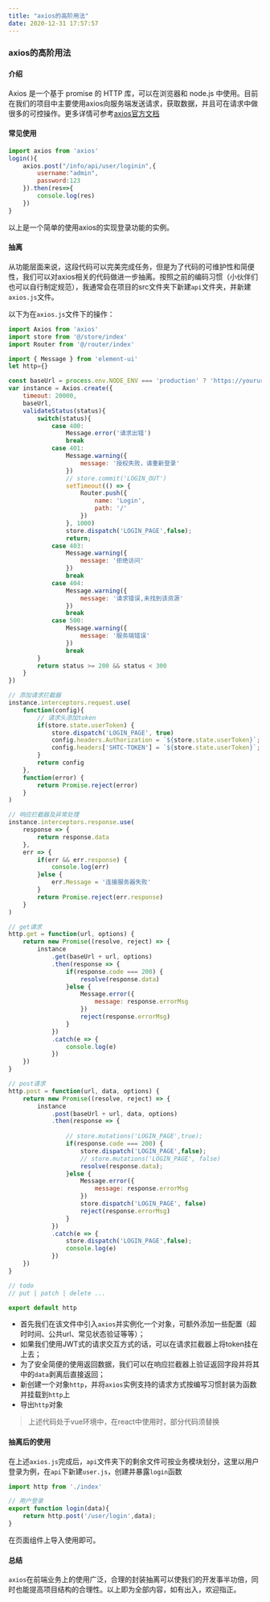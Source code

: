 ```yaml
---
title: "axios的高阶用法"
date: 2020-12-31 17:57:57
---
```


### axios的高阶用法

#### 介绍

Axios 是一个基于 promise 的 HTTP 库，可以在浏览器和 node.js 中使用。目前在我们的项目中主要使用axios向服务端发送请求，获取数据，并且可在请求中做很多的可控操作。更多详情可参考[axios官方文档](http://www.axios-js.com/ )

#### 常见使用

```javascript
import axios from 'axios'
login(){
    axios.post("/info/api/user/loginin",{
        username:"admin",
        password:123
    }).then(res=>{
        console.log(res)
    })
}
```

以上是一个简单的使用axios的实现登录功能的实例。

#### 抽离

从功能层面来说，这段代码可以完美完成任务，但是为了代码的可维护性和简便性，我们可以对axios相关的代码做进一步抽离。按照之前的编码习惯（小伙伴们也可以自行制定规范），我通常会在项目的src文件夹下新建`api`文件夹，并新建`axios.js`文件。

以下为在`axios.js`文件下的操作：

```javascript
import Axios from 'axios'
import store from '@/store/index'
import Router from '@/router/index'

import { Message } from 'element-ui'
let http={}

const baseUrl = process.env.NODE_ENV === 'production' ? 'https://yoururl.com/' : '/api'
var instance = Axios.create({
    timeout: 20000,
    baseUrl,
    validateStatus(status){
        switch(status){
            case 400:
                Message.error('请求出错')
                break
            case 401:
                Message.warning({
                    message: '授权失败，请重新登录'
                })
                // store.commit('LOGIN_OUT')
                setTimeout(() => {
                    Router.push({
                        name: 'Login',
                        path: '/'
                    })
                }, 1000)
                store.dispatch('LOGIN_PAGE',false);
                return;
            case 403:
                Message.warning({
                    message: '拒绝访问'
                })
                break
            case 404:
                Message.warning({
                    message: '请求错误,未找到该资源'
                })
                break
            case 500:
                Message.warning({
                    message: '服务端错误'
                })
                break
        }
        return status >= 200 && status < 300
    }
})

// 添加请求拦截器
instance.interceptors.request.use(
    function(config){
        // 请求头添加token
        if(store.state.userToken) {
            store.dispatch('LOGIN_PAGE', true)
            config.headers.Authorization = `${store.state.userToken}`;
            config.headers['SHTC-TOKEN'] = `${store.state.userToken}`;
        }
        return config
    },
    function(error) {
        return Promise.reject(error)
    }
)

// 响应拦截器及异常处理
instance.interceptors.response.use(
    response => {
        return response.data
    },
    err => {
        if(err && err.response) {
            console.log(err)
        }else {
            err.Message = '连接服务器失败'
        }
        return Promise.reject(err.response)
    }
)

// get请求
http.get = function(url, options) {
    return new Promise((resolve, reject) => {
        instance
            .get(baseUrl + url, options)
            .then(response => {
                if(response.code === 200) {
                    resolve(response.data)
                }else {
                    Message.error({
                        message: response.errorMsg
                    })
                    reject(response.errorMsg)
                }
            })
            .catch(e => {
                console.log(e)
            })
    })
}

// post请求
http.post = function(url, data, options) {
    return new Promise((resolve, reject) => {
        instance
            .post(baseUrl + url, data, options)
            .then(response => {
                
                // store.mutations('LOGIN_PAGE',true);
                if(response.code === 200) {
                    store.dispatch('LOGIN_PAGE',false);
                    // store.mutations('LOGIN_PAGE', false)
                    resolve(response.data);
                }else {
                    Message.error({
                        message: response.errorMsg
                    })
                    store.dispatch('LOGIN_PAGE', false)
                    reject(response.errorMsg)
                }
            })
            .catch(e => {
                store.dispatch('LOGIN_PAGE',false);
                console.log(e)
            })
    })
}

// todo
// put | patch | delete ...

export default http
```

- 首先我们在该文件中引入`axios`并实例化一个对象，可额外添加一些配置（超时时间、公共url、常见状态验证等等）；
- 如果我们使用JWT式的请求交互方式的话，可以在请求拦截器上将token挂在上去；
- 为了安全简便的使用返回数据，我们可以在响应拦截器上验证返回字段并将其中的`data`剥离后直接返回；
- 新创建一个对象`http`，并将`axios`实例支持的请求方式按编写习惯封装为函数并挂载到`http`上
- 导出`http`对象

> 上述代码处于vue环境中，在react中使用时，部分代码须替换

#### 抽离后的使用

在上述`axios.js`完成后，`api`文件夹下的剩余文件可按业务模块划分，这里以用户登录为例，在`api`下新建`user.js`，创建并暴露`login`函数

```javascript
import http from './index'

// 用户登录
export function login(data){
    return http.post('/user/login',data);
}
```

在页面组件上导入使用即可。

#### 总结

`axios`在前端业务上的使用广泛，合理的封装抽离可以使我们的开发事半功倍，同时也能提高项目结构的合理性。以上即为全部内容，如有出入，欢迎指正。